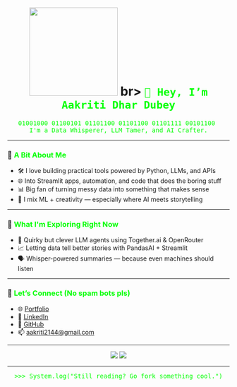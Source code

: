<h1 align="center">
  <img src="https://media.giphy.com/media/NytMLKyiaIh6VH9SPm/giphy.gif" width="200"/>
br>
  <code style="color: #00FF00; font-family: monospace;">👋 Hey, I’m Aakriti Dhar Dubey</code>
</h1>

<pre align="center" style="color: #00ff00">
01001000 01100101 01101100 01101100 01101111 00101100 
I'm a Data Whisperer, LLM Tamer, and AI Crafter.
</pre>

---

### 🧠 <span style="color:#00ff00">A Bit About Me</span>

- 🛠️ I love building practical tools powered by Python, LLMs, and APIs  
- 🌐 Into Streamlit apps, automation, and code that does the boring stuff  
- 📊 Big fan of turning messy data into something that makes sense  
- 🧩 I mix ML + creativity — especially where AI meets storytelling  

---

### 🔭 <span style="color:#00ff00">What I'm Exploring Right Now</span>

- 🤖 Quirky but clever LLM agents using Together.ai & OpenRouter  
- 📈 Letting data tell better stories with PandasAI + Streamlit  
- 🗣️ Whisper-powered summaries — because even machines should listen  

---

### 💬 <span style="color:#00ff00">Let’s Connect (No spam bots pls)</span>

- 🌐 [Portfolio](https://aakritidhardubey.github.io/)  
- 💼 [LinkedIn](https://www.linkedin.com/in/aakritidhardubey/)  
- 🧠 [GitHub](https://github.com/aakritidhardubey)  
- 📫 aakriti2144@gmail.com  

---

<p align="center">
  <img src="https://github-readme-stats.vercel.app/api?username=aakritidhardubey&show_icons=true&theme=matrix" />
  <img src="https://github-readme-stats.vercel.app/api/top-langs/?username=aakritidhardubey&layout=compact&theme=matrix" />
</p>

---

<pre align="center" style="color:#00FF00">
>>> System.log("Still reading? Go fork something cool.")
</pre>
